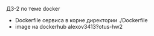 ДЗ-2 по теме docker

- Dockerfile сервиса в корне директории ./Dockerfile
- image на dockerhub alexov3413?otus-hw2